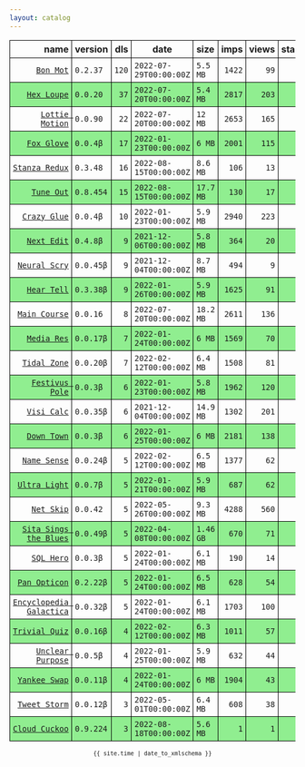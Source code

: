 ```yaml
---
layout: catalog
---
```


<style>
table {
    border-collapse: collapse;
}

td, th {
    border: 1px solid black;
    white-space: nowrap;
}

th, td {
    padding: 5px;
}

tr:nth-child(even) {
    background-color: Lightgreen;
}
</style>

| name | version | dls | date | size | imps | views | stars | issues | category |
| ---: | :------ | --: | ---- | :--- | ---: | ----: | -----:| -----: | :------- |
| [``Bon Mot``](https://Bon-Mot.github.io/App/) | ``0.2.37`` | `120` | `2022-07-29T00:00:00Z` | `5.5 MB` | `1422` | `99` | `1` | `0` |  |
| [``Hex Loupe``](https://Hex-Loupe.github.io/App/) | ``0.0.20`` | `37` | `2022-07-20T00:00:00Z` | `5.4 MB` | `2817` | `203` | `0` | `0` |  |
| [``Lottie Motion``](https://Lottie-Motion.github.io/App/) | ``0.0.90`` | `22` | `2022-07-20T00:00:00Z` | `12 MB` | `2653` | `165` | `0` | `0` |  |
| [``Fox Glove``](https://Fox-Glove.github.io/App/) | ``0.0.4β`` | `17` | `2022-01-23T00:00:00Z` | `6 MB` | `2001` | `115` | `0` | `0` |  |
| [``Stanza Redux``](https://Stanza-Redux.github.io/App/) | ``0.3.48`` | `16` | `2022-08-15T00:00:00Z` | `8.6 MB` | `106` | `13` | `1` | `0` |  |
| [``Tune Out``](https://Tune-Out.github.io/App/) | ``0.8.454`` | `15` | `2022-08-15T00:00:00Z` | `17.7 MB` | `130` | `17` | `1` | `0` |  |
| [``Crazy Glue``](https://Crazy-Glue.github.io/App/) | ``0.0.4β`` | `10` | `2022-01-23T00:00:00Z` | `5.9 MB` | `2940` | `223` | `0` | `0` |  |
| [``Next Edit``](https://Next-Edit.github.io/App/) | ``0.4.8β`` | `9` | `2021-12-06T00:00:00Z` | `5.8 MB` | `364` | `20` | `0` | `0` |  |
| [``Neural Scry``](https://Neural-Scry.github.io/App/) | ``0.0.45β`` | `9` | `2021-12-04T00:00:00Z` | `8.7 MB` | `494` | `9` | `0` | `0` |  |
| [``Hear Tell``](https://Hear-Tell.github.io/App/) | ``0.3.38β`` | `9` | `2022-01-26T00:00:00Z` | `5.9 MB` | `1625` | `91` | `0` | `0` |  |
| [``Main Course``](https://Main-Course.github.io/App/) | ``0.0.16`` | `8` | `2022-07-20T00:00:00Z` | `18.2 MB` | `2611` | `136` | `0` | `0` |  |
| [``Media Res``](https://Media-Res.github.io/App/) | ``0.0.17β`` | `7` | `2022-01-24T00:00:00Z` | `6 MB` | `1569` | `70` | `0` | `0` |  |
| [``Tidal Zone``](https://Tidal-Zone.github.io/App/) | ``0.0.20β`` | `7` | `2022-02-12T00:00:00Z` | `6.4 MB` | `1508` | `81` | `0` | `0` |  |
| [``Festivus Pole``](https://Festivus-Pole.github.io/App/) | ``0.0.3β`` | `6` | `2022-01-23T00:00:00Z` | `5.8 MB` | `1962` | `120` | `0` | `0` |  |
| [``Visi Calc``](https://Visi-Calc.github.io/App/) | ``0.0.35β`` | `6` | `2021-12-04T00:00:00Z` | `14.9 MB` | `1302` | `201` | `0` | `0` |  |
| [``Down Town``](https://Down-Town.github.io/App/) | ``0.0.3β`` | `6` | `2022-01-25T00:00:00Z` | `6 MB` | `2181` | `138` | `0` | `0` |  |
| [``Name Sense``](https://Name-Sense.github.io/App/) | ``0.0.24β`` | `5` | `2022-02-12T00:00:00Z` | `6.5 MB` | `1377` | `62` | `0` | `0` |  |
| [``Ultra Light``](https://Ultra-Light.github.io/App/) | ``0.0.7β`` | `5` | `2022-01-21T00:00:00Z` | `5.9 MB` | `687` | `62` | `0` | `0` |  |
| [``Net Skip``](https://Net-Skip.github.io/App/) | ``0.0.42`` | `5` | `2022-05-26T00:00:00Z` | `9.3 MB` | `4288` | `560` | `0` | `0` |  |
| [``Sita Sings the Blues``](https://Sita-Sings-the-Blues.github.io/App/) | ``0.0.49β`` | `5` | `2022-04-08T00:00:00Z` | `1.46 GB` | `670` | `71` | `0` | `0` |  |
| [``SQL Hero``](https://SQL-Hero.github.io/App/) | ``0.0.3β`` | `5` | `2022-01-24T00:00:00Z` | `6.1 MB` | `190` | `14` | `0` | `0` |  |
| [``Pan Opticon``](https://Pan-Opticon.github.io/App/) | ``0.2.22β`` | `5` | `2022-01-24T00:00:00Z` | `6.5 MB` | `628` | `54` | `0` | `0` |  |
| [``Encyclopedia Galactica``](https://Encyclopedia-Galactica.github.io/App/) | ``0.0.32β`` | `5` | `2022-01-24T00:00:00Z` | `6.1 MB` | `1703` | `100` | `0` | `0` |  |
| [``Trivial Quiz``](https://Trivial-Quiz.github.io/App/) | ``0.0.16β`` | `4` | `2022-02-12T00:00:00Z` | `6.3 MB` | `1011` | `57` | `0` | `0` |  |
| [``Unclear Purpose``](https://Unclear-Purpose.github.io/App/) | ``0.0.5β`` | `4` | `2022-01-25T00:00:00Z` | `5.9 MB` | `632` | `44` | `0` | `0` |  |
| [``Yankee Swap``](https://Yankee-Swap.github.io/App/) | ``0.0.11β`` | `4` | `2022-01-24T00:00:00Z` | `6 MB` | `1904` | `43` | `0` | `0` |  |
| [``Tweet Storm``](https://Tweet-Storm.github.io/App/) | ``0.0.12β`` | `3` | `2022-05-01T00:00:00Z` | `6.4 MB` | `608` | `38` | `0` | `0` |  |
| [``Cloud Cuckoo``](https://Cloud-Cuckoo.github.io/App/) | ``0.9.224`` | `3` | `2022-08-18T00:00:00Z` | `5.6 MB` | `1` | `1` | `1` | `0` |  |

<center><small><code>{{ site.time | date_to_xmlschema }}</code></small></center>
